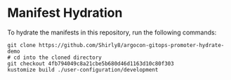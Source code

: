 # Manifest Hydration

To hydrate the manifests in this repository, run the following commands:

```shell
git clone https://github.com/Shirly8/argocon-gitops-promoter-hydrate-demo
# cd into the cloned directory
git checkout 4fb794049c8a21cbe5b680d46d1163d10c80f303
kustomize build ./user-configuration/development
```
